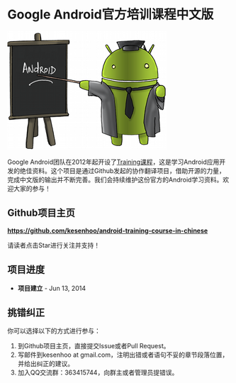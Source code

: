 # Google Android官方培训课程中文版

![Android Training](android_training.jpg)

Google Android团队在2012年起开设了[Training课程](http://developer.android.com/training/index.html)，这是学习Android应用开发的绝佳资料。这个项目是通过Github发起的协作翻译项目，借助开源的力量，完成中文版的输出并不断完善。我们会持续维护这份官方的Android学习资料。欢迎大家的参与！

## Github项目主页

**<https://github.com/kesenhoo/android-training-course-in-chinese>**

请读者点击Star进行关注并支持！

## 项目进度

* **项目建立** - Jun 13, 2014

## 挑错纠正

你可以选择以下的方式进行参与：

1. 到Github项目主页，直接提交Issue或者Pull Request。
2. 写邮件到kesenhoo at gmail.com，注明出错或者语句不妥的章节段落位置，并给出纠正的建议。
3. 加入QQ交流群：363415744，向群主或者管理员提错误。
